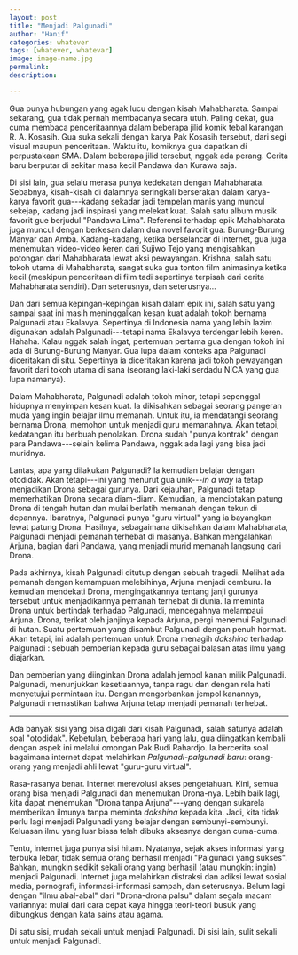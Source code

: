 ```yaml
---
layout: post
title: "Menjadi Palgunadi"
author: "Hanif" 
categories: whatever
tags: [whatever, whatevar]
image: image-name.jpg
permalink: 
description:

---
```


Gua punya hubungan yang agak lucu dengan kisah Mahabharata. Sampai sekarang, gua tidak pernah membacanya secara utuh. Paling dekat, gua cuma membaca penceritaannya dalam beberapa jilid komik tebal karangan R. A. Kosasih. Gua suka sekali dengan karya Pak Kosasih tersebut, dari segi visual maupun penceritaan. Waktu itu, komiknya gua dapatkan di perpustakaan SMA. Dalam beberapa jilid tersebut, nggak ada perang. Cerita baru berputar di sekitar masa kecil Pandawa dan Kurawa saja. 

Di sisi lain, gua selalu merasa punya kedekatan dengan Mahabharata. Sebabnya, kisah-kisah di dalamnya seringkali berserakan dalam karya-karya favorit gua---kadang sekadar jadi tempelan manis yang muncul sekejap, kadang jadi inspirasi yang melekat kuat. Salah satu album musik favorit gue berjudul "Pandawa Lima". Referensi terhadap epik Mahabharata juga muncul dengan berkesan dalam dua novel favorit gua: Burung-Burung Manyar dan Amba. Kadang-kadang, ketika berselancar di internet, gua juga menemukan video-video keren dari Sujiwo Tejo yang mengisahkan potongan dari Mahabharata lewat aksi pewayangan. Krishna, salah satu tokoh utama di Mahabharata, sangat suka gua tonton film animasinya ketika kecil (meskipun penceritaan di film tadi sepertinya terpisah dari cerita Mahabharata sendiri). Dan seterusnya, dan seterusnya...

Dan dari semua kepingan-kepingan kisah dalam epik ini, salah satu yang sampai saat ini masih meninggalkan kesan kuat adalah tokoh bernama Palgunadi atau Ekalavya. Sepertinya di Indonesia nama yang lebih lazim digunakan adalah Palgunadi---tetapi nama Ekalavya terdengar lebih keren. Hahaha. Kalau nggak salah ingat, pertemuan pertama gua dengan tokoh ini ada di Burung-Burung Manyar. Gua lupa dalam konteks apa Palgunadi diceritakan di situ. Sepertinya ia diceritakan karena jadi tokoh pewayangan favorit dari tokoh utama di sana (seorang laki-laki serdadu NICA yang gua lupa namanya). 

Dalam Mahabharata, Palgunadi adalah tokoh minor, tetapi sepenggal hidupnya menyimpan kesan kuat. Ia dikisahkan sebagai seorang pangeran muda yang ingin belajar ilmu memanah. Untuk itu, ia mendatangi seorang bernama Drona, memohon untuk menjadi guru memanahnya. Akan tetapi, kedatangan itu berbuah penolakan. Drona sudah "punya kontrak" dengan para Pandawa---selain kelima Pandawa, nggak ada lagi yang bisa jadi muridnya. 

Lantas, apa yang dilakukan Palgunadi? Ia kemudian belajar dengan otodidak. Akan tetapi---ini yang menurut gua unik---*in a way* ia tetap menjadikan Drona sebagai gurunya. Dari kejauhan, Palgunadi tetap memerhatikan Drona secara diam-diam. Kemudian, ia menciptakan patung Drona di tengah hutan dan mulai berlatih memanah dengan tekun di depannya. Ibaratnya, Palgunadi punya "guru virtual" yang ia bayangkan lewat patung Drona. Hasilnya, sebagaimana dikisahkan dalam Mahabharata, Palgunadi menjadi pemanah terhebat di masanya. Bahkan mengalahkan Arjuna, bagian dari Pandawa, yang menjadi murid memanah langsung dari Drona. 

Pada akhirnya, kisah Palgunadi ditutup dengan sebuah tragedi. Melihat ada pemanah dengan kemampuan melebihinya, Arjuna menjadi cemburu. Ia kemudian mendekati Drona, mengingatkannya tentang janji gurunya tersebut untuk menjadikannya pemanah terhebat di dunia. Ia meminta Drona untuk bertindak terhadap Palgunadi, mencegahnya melampaui Arjuna. Drona, terikat oleh janjinya kepada Arjuna, pergi menemui Palgunadi di hutan. Suatu pertemuan yang disambut Palgunadi dengan penuh hormat. Akan tetapi, ini adalah pertemuan untuk Drona menagih *dakshina* terhadap Palgunadi : sebuah pemberian kepada guru sebagai balasan atas ilmu yang diajarkan. 

Dan pemberian yang diinginkan Drona adalah jempol kanan milik Palgunadi. Palgunadi, menunjukkan kesetiaannya, tanpa ragu dan dengan rela hati menyetujui permintaan itu. Dengan mengorbankan jempol kanannya, Palgunadi memastikan bahwa Arjuna tetap menjadi pemanah terhebat. 

******

Ada banyak sisi yang bisa digali dari kisah Palgunadi, salah satunya adalah soal "otodidak". Kebetulan, beberapa hari yang lalu, gua diingatkan kembali dengan aspek ini melalui omongan Pak Budi Rahardjo. Ia bercerita soal bagaimana internet dapat melahirkan *Palgunadi-palgunadi baru*: orang-orang yang menjadi ahli lewat "guru-guru virtual". 

Rasa-rasanya benar. Internet merevolusi akses pengetahuan. Kini, semua orang bisa menjadi Palgunadi dan menemukan Drona-nya. Lebih baik lagi, kita dapat menemukan "Drona tanpa Arjuna"---yang dengan sukarela memberikan ilmunya tanpa meminta *dakshina* kepada kita. Jadi, kita tidak perlu lagi menjadi Palgunadi yang belajar dengan sembunyi-sembunyi. Keluasan ilmu yang luar biasa telah dibuka aksesnya dengan cuma-cuma. 

Tentu, internet juga punya sisi hitam. Nyatanya, sejak akses informasi yang terbuka lebar, tidak semua orang berhasil menjadi "Palgunadi yang sukses". Bahkan, mungkin sedikit sekali orang yang berhasil (atau mungkin: ingin) menjadi Palgunadi. Internet juga melahirkan distraksi dan adiksi lewat sosial media, pornografi, informasi-informasi sampah, dan seterusnya. Belum lagi dengan "ilmu abal-abal" dari "Drona-drona palsu" dalam segala macam variannya: mulai dari cara cepat kaya hingga teori-teori busuk yang dibungkus dengan kata sains atau agama. 

Di satu sisi, mudah sekali untuk menjadi Palgunadi. Di sisi lain, sulit sekali untuk menjadi Palgunadi. 









